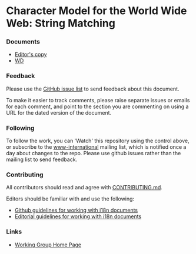 # Character Model for the World Wide Web: String Matching

### Documents
- [Editor's copy](https://w3c.github.io/charmod-norm/)
- [WD](https://www.w3.org/TR/charmod-norm/)

### Feedback
Please use the [GitHub issue list](https://github.com/w3c/charmod-norm/issues) to send feedback about this document.

To make it easier to track comments, please raise separate issues or emails for each comment, and point to the section you are commenting on  using a URL for the dated version of the document.

### Following
To follow the work, you can 'Watch' this repository using the control above, or subscribe to the [www-international](https://lists.w3.org/Archives/Public/www-international/) mailing list, which is notified once a day about changes to the repo. Please use github issues rather than the mailing list to send feedback.

### Contributing

All contributors should read and agree with [CONTRIBUTING.md](https://github.com/w3c/charmod-norm/blob/gh-pages/CONTRIBUTING.md).

Editors should be familiar with and use the following:

- [Github guidelines for working with i18n documents](https://w3c.github.io/i18n-activity/guidelines/github)
- [Editorial guidelines for working with i18n documents](https://w3c.github.io/i18n-activity/guidelines/editing)

### Links
- [Working Group Home Page](https://w3c.github.io/i18n-activity/i18n-wg/)
